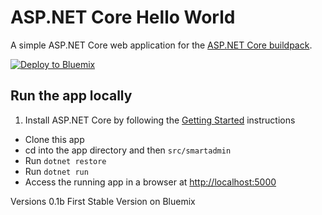 # ASP.NET Core Hello World

A simple ASP.NET Core web application for the [ASP.NET Core buildpack][].

[![Deploy to Bluemix](https://bluemix.net/deploy/button.png)](https://bluemix.net/deploy)

## Run the app locally

1. Install ASP.NET Core by following the [Getting Started][] instructions
+ Clone this app
+ cd into the app directory and then `src/smartadmin`
+ Run `dotnet restore`
+ Run `dotnet run`
+ Access the running app in a browser at [http://localhost:5000](http://localhost:5000)

[Getting Started]: http://docs.asp.net/en/latest/getting-started/index.html
[ASP.NET Core buildpack]: https://github.com/cloudfoundry-incubator/dotnet-core-buildpack

Versions
0.1b First Stable Version on Bluemix
